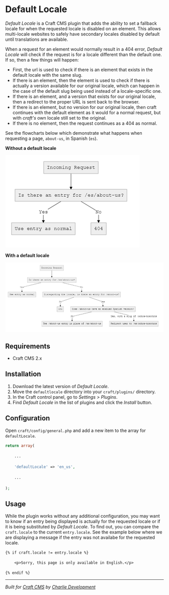 # Default Locale

*Default Locale* is a Craft CMS plugin that adds the ability to set a fallback locale for when the requested locale is disabled on an element. This allows multi-locale websites to safely have secondary locales disabled by default until translations are available.

When a request for an element would normally result in a 404 error, *Default Locale* will check if the request is for a locale different than the default one. If so, then a few things will happen:

* First, the url is used to check if there is an element that exists in the default locale with the same slug.
* If there is an element, then the element is used to check if there is actually a version available for our original locale, which can happen in the case of the default slug being used instead of a locale-specific one.
* If there is an element, and a version that exists for our original locale, then a redirect to the proper URL is sent back to the browser.
* If there is an element, but no version for our original locale, then craft continues with the default element as it would for a normal request, but with *craft's* own locale still set to the original.
* If there is no element, then the request continues as a 404 as normal.

See the flowcharts below which demonstrate what happens when requesting a page, `about-us`, in Spanish (`es`).

**Without a default locale**

![Craft routing without Default Locale](./without-plugin.png)

**With a default locale**

![Craft routing with Default Locale](./with-plugin.png)

## Requirements

* Craft CMS 2.x

## Installation

1. Download the latest version of *Default Locale*.
2. Move the `defaultlocale` directory into your `craft/plugins/` directory.
3. In the Craft control panel, go to *Settings > Plugins*.
4. Find *Default Locale* in the list of plugins and click the *Install* button.

## Configuration

Open `craft/config/general.php` and add a new item to the array for `defaultLocale`.

```php
return array(

	...

	'defaultLocale' => 'en_us',

	...

);
```

## Usage

While the plugin works without any additional configuration, you may want to know if an entry being displayed is actually for the requested locale or if it is being substituted by *Default Locale*. To find out, you can compare the `craft.locale` to the current `entry.locale`. See the example below where we are displaying a message if the entry was not availabe for the requested locale.

```
{% if craft.locale != entry.locale %}

	<p>Sorry, this page is only available in English.</p>

{% endif %}
```

---

*Built for [Craft CMS](https://craftcms.com/) by [Charlie Development](http://charliedev.com/)*
